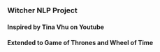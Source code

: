 
### Witcher NLP Project

#### Inspired by Tina Vhu on Youtube

#### Extended to Game of Thrones and Wheel of Time


